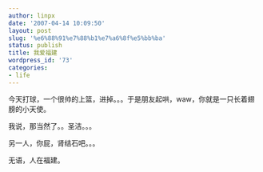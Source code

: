 ```yaml
---
author: linpx
date: '2007-04-14 10:09:50'
layout: post
slug: '%e6%88%91%e7%88%b1%e7%a6%8f%e5%bb%ba'
status: publish
title: 我爱福建
wordpress_id: '73'
categories:
- life
---
```


今天打球，一个很帅的上篮，进掉。。。于是朋友起哄，waw，你就是一只长着翅膀的小天使。

  
我说，那当然了。。圣洁。。。

  
另一人，你屁，肾结石吧。。。

  
无语，人在福建。

